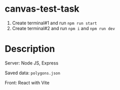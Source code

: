 # canvas-test-task

1. Create terminal#1 and run `npm run start`
2. Create terminal#2 and run `npm i` and `npm run dev`

# Description

Server: Node JS, Express

Saved data: `polygons.json`

Front: React with Vite
